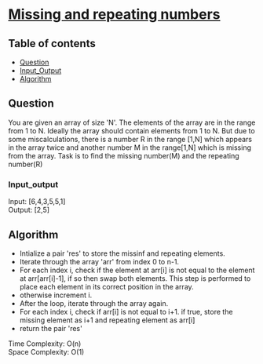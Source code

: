 # [Missing and repeating numbers](https://www.codingninjas.com/codestudio/problems/missing-and-repeating-numbers_8230733?challengeSlug=striver-sde-challenge&leftPanelTab=0)

## Table of contents

- [Question](#question)
- [Input_Output](#input_output)
- [Algorithm](#algorithm)

## Question
You are given an array of size 'N'. The elements of the array are in the range from 1 to N. Ideally the array should contain elements from 1 to N. But due to some miscalculations, there is a number R in the range [1,N] which appears in the array twice and another number M in the range[1,N] which is missing from the array.
Task is to find the missing number(M) and the repeating number(R)

### Input_output
Input: [6,4,3,5,5,1] </br>
Output: [2,5]

## Algorithm
- Intialize a pair 'res' to store the missinf and repeating elements.
- Iterate through the array 'arr' from index 0 to n-1.
- For each index i, check if the element at arr[i] is not equal to the element at arr[arr[i]-1], if so then swap both elements. This step is performed to place each element in its correct position in the array.
- otherwise increment i.
- After the loop, iterate through the array again.
- For each index i, check if arr[i] is not equal to i+1. if true, store the missing element as i+1 and repeating element as arr[i]
- return the pair 'res'

Time Complexity: O(n)</br>
Space Complexity: O(1)


